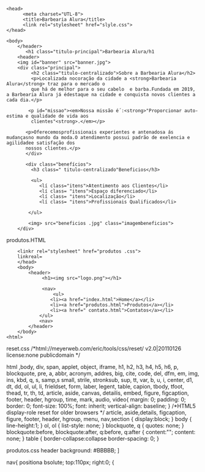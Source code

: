 <!DOCTYPE html
<html lang="pt-br">
    <head>
          <meta charset="UTL-8">
          <title>Barbearia Alura</title>
          <link rel="stylesheet" href="slyle.css">
    </head>

    <body>
        </header>
           <h1 class="titulo-principal">Barbearia Alura/h1
        <header>
        <img id="banner" src="banner.jpg">
        <div class="principal">
             <h2 class="titulo-centralizado">Sobre a Barbearia Alura</h2>
             <p>Localizada nocoração da cidade a <strong>Barbearia Alura</strong> traz para o mercado o
             que há de melhor para o seu cabelo  e barba.Fundada em 2019, a Barbearia Alura já édestaque na cidade e conquista novos clientes a cada dia.</p>
         
            <p id="missao"><em>Nossa missão é´:<strong>"Proporcionar auto-estima e qualidade de vida aos
             clientes"<strong>.</em></p>

           <p>Oferecemosprofissionais experientes e antenadosa ás mudançasno mundo da moda.O atendimento possui padrão de exelencia e agilidadee satisfação dos
           nossos clientes.</p>
           </div>

           <div class="benefícios">
             <h3 class=" titulo-centralizado"Beneficios</h3>

             <ul>
                <lí class="itens">Atentimento aos Clientes</li>
                <lí class= "itens">Espaço diferenciado</li>
                <lí class= "itens">Localização</li>
                <lí class= "itens">Profissionais Qualificados</li>
         
            </ul>

            <img> src="beneficios .jpg" class="imagembeneficios">
        </div>
   </body>
   
produtos.HTML
<!DOCTYPE html>
<html>
    <head>
        <meta charset="UTL-8">
        <title>Produtos- Barbearia Alura</title>
        
        <linkr rel="stylesheet" href="produtos .css">
        linkreal=
        </head>
        <body>
            <header>
                 <h1><img src="logo.png"></h1>

                 <nav>
                     <ul>
                    <li><a href="index.html">Home</a></li>
                    <li><a href="produtos.html">Produtos</a></li>
                    <li><a href=" contato.html">Contatos</a></li>
                </ul>
                <nav>
            </header>
        </body>
    <html>







reset.css
/*html://meyerweb.com/eric/tools/css/reset/
v2.0|20110126
license:none publicdomain
*/

html ,body, div, span, applet, object, iframe, 
h1, h2, h3, h4, h5, h6, p, blockquote, pre, 
a, abbr, acronym, addres, big, cite, code, 
del, dfm, em, img, ins, kbd, q, s, samp,s
small, strile, stronksub, sup, tt, var, 
b, u, i, center, 
d1, dt, dd, ol, ul, li, 
frieldset, form, laber, legent, 
table, capion, tbody, tfoot, thead, tr, th, td, 
article, aside, canvas, detailis, embed,
figure, figcaption, footer, header, hgroup, 
time, mark, audio, video{
      margin: 0;
      padding: 0;
      border: 0;
      font-size: 100%;
      font: inherit;
      vertical-align: baseline;
}
/*HTML5 display-role reset for older browsers */
article, aside,details, figcaption, figure,
footer, header, hgroup, menu, nav,section {
    display:block;
}
body {
    line-height:1;
}
ol, ol {
    list-style: none;
}
blockquote, q {
    quotes: none;
}
blockquote:before, blockquote:after,
q:before, q:after {
    content:"";
    content: none;
}
table {
    border-collapse:collapse
    border-spacing: 0;
}

    
    

























      


            
            
          








produtos.css
header
     background: #BBBBB;
]

nav{
   positiona bsolute;
   top:110px;
   right:0;
{
   



















